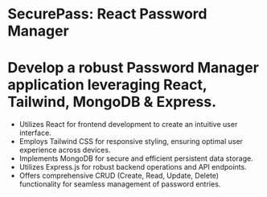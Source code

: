 # SecurePass: React Password Manager

# Develop a robust Password Manager application leveraging React, Tailwind, MongoDB & Express.

- Utilizes React for frontend development to create an intuitive user interface.
- Employs Tailwind CSS for responsive styling, ensuring optimal user experience across devices.
- Implements MongoDB for secure and efficient persistent data storage.
- Utilizes Express.js for robust backend operations and API endpoints.
- Offers comprehensive CRUD (Create, Read, Update, Delete) functionality for seamless management of password entries.




